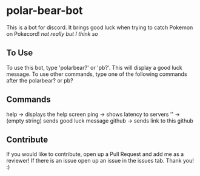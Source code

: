 # polar-bear-bot

This is a bot for discord. It brings good luck when trying to catch Pokemon on Pokecord! *not really but I think so*

## To Use

To use this bot, type 'polarbear?' or 'pb?'. This will display a good luck message. To use other commands, type one of the following commands after the polarbear? or pb?

## Commands

help -> displays the help screen
ping -> shows latency to servers
'' -> (empty string) sends good luck message
github -> sends link to this github

## Contribute

If you would like to contribute, open up a Pull Request and add me as a reviewer! If there is an issue open up an issue in the issues tab. Thank you! :)
